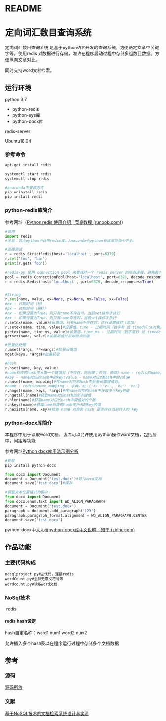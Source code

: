 # README
# 定向词汇数目查询系统

定向词汇数目查询系统 是基于python语言开发的查询系统，方便确定文章中关键字等。使用redis 对数据进行存储，准许在程序启动过程中存储多组数目数据。方便纵向文章对比。

同时支持word文档检索。

## 运行环境

python 3.7

- python-redis
- python-sys库
- python-docx库

redis-server

Ubuntu18.04

### 参考命令

````bash
apt-get install redis

systemctl start redis
systemctl stop redis
````

````bash
#anaconda中安装方式
pip uninstall redis
pip install redis
````



### python-redis库简介

参考网址（[Python redis 使用介绍 | 菜鸟教程 (runoob.com)](https://www.runoob.com/w3cnote/python-redis-intro.html)）

````python
#调用
import redis
#注意：官方python中自带redis库，Anaconda中python有该库但指令不全。

#连接测试
r = redis.StrictRedis(host='localhost', port=6379)
r.set('foo', 'bar')
print(r.get('foo'))

#redis-py 使用 connection pool 来管理对一个 redis server 的所有连接，避免每次建立、释放连接的开销。
pool = redis.ConnectionPool(host='localhost', port=6379, decode_responses=True)
r = redis.Redis(host='localhost', port=6379, decode_responses=True)  


#String
r.set(name, value, ex=None, px=None, nx=False, xx=False)
#ex - 过期时间（秒）
#px - 过期时间（毫秒）
#nx - 如果设置为True，则只有name不存在时，当前set操作才执行
#xx - 如果设置为True，则只有name存在时，当前set操作才执行
r.setnx(name, value)#设置值，只有name不存在时，执行设置操作（添加）
r.setex(name, time, value)#设置值。time - 过期时间（数字秒 或 timedelta对象）
psetex(name, time_ms, value)#设置值。time_ms - 过期时间（数字毫秒 或 timedelta对象）
getset(name, value)#设置新值并获取原来的值

#批量化处理
r.mset(*args, **kwargs)#批量设置值
mget(keys, *args)#批量获取

#hash
r.hset(name, key, value)
#name对应的hash中设置一个键值对（不存在，则创建；否则，修改）name - redis的name;
#key - name对应的hash中的key;value - name对应的hash中的value
r.hmset(name, mapping)#在name对应的hash中批量设置键值对。
#name - redis的name,mapping - 字典，如：{'k1':'v1', 'k2': 'v2'}
r.hmget(name, keys, *args)#在name对应的hash中获取多个key的值
r.hgetall(name)#获取name对应hash的所有键值
r.hlen(name)#获取name对应的hash中键值对的个数
r.hkeys(name)#获取name对应的hash中所有的key的值
r.hexists(name, key)#检查 name 对应的 hash 是否存在当前传入的 key
````

### python-docx库简介

本程序中用于读取word文档。该库可以允许使用python操作word文档，包括居中，间距等功能

参考网址[Python docx库用法示例分析](https://www.jb51.net/article/156389.htm)

````python
#安装
pip install python-docx

from docx import Document
document = Document('test.docx')#导入word文档
document.save('test.docx')#保存

#调整文本位置格式为居中：
from docx import Document
from docx.enum.text import WD_ALIGN_PARAGRAPH
document = Document('test.docx')
paragraph = document.add_paragraph('123')
paragraph.paragraph_format.alignment = WD_ALIGN_PARAGRAPH.CENTER
document.save('test.docx')
````

python-docx中文文档[python-docx库中文说明 - 知乎 (zhihu.com)](https://zhuanlan.zhihu.com/p/338893674)

## 作品功能

### 主要代码构成

````
nosqlproject.py#主代码，连接redis
wordCount.py#去除无意义符号等
wordcount.py#读取word文档
````

### NoSql技术

​	redis

#### redis hash设定

hash自定名称：word1 num1	word2 num2

允许插入多个hash表以在程序运行过程中存储多个文档数据

## 参考

### 源码

[源码所放](./sources)

### 文献

[基于NoSQL技术的文档检索系统设计与实现](.\docs\基于NoSQL技术的文档检索系统设计与实现.pdf)

